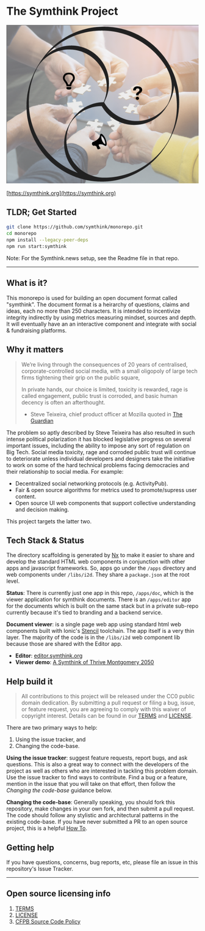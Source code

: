 # The Symthink Project

![alt hands puzzle gankyil overlay](https://github.com/symthink/monorepo/blob/main/hands-puzzle-gankyil-overlay.png?raw=true)

[https://symthink.org](https://symthink.org)

## TLDR; Get Started

```sh
git clone https://github.com/symthink/monorepo.git
cd monorepo
npm install --legacy-peer-deps
npm run start:symthink
```

Note: For the Symthink.news setup, see the Readme file in that repo.

---

## What is it?

This monorepo is used for building an open document format called "symthink". The document format is a heirarchy of questions, claims and ideas, each no more than 250 characters. It is intended to incentivize integrity indirectly by using metrics measuring mindset, sources and depth. It will eventually have an an interactive component and integrate with social & fundraising platforms.

## Why it matters

> We’re living through the consequences of 20 years of centralised, corporate-controlled social media, with a small oligopoly of large tech firms tightening their grip on the public square,
> 
> In private hands, our choice is limited, toxicity is rewarded, rage is called engagement, public trust is corroded, and basic human decency is often an afterthought.
> - Steve Teixeira, chief product officer at Mozilla quoted in [The Guardian](https://www.theguardian.com/technology/2022/dec/21/firefox-and-tumblr-join-rush-to-support-mastodon-social-network)

The problem so aptly described by Steve Teixeira has also resulted in such intense political polarization it has blocked legislative progress on several important issues, including the ability to impose any sort of regulation on Big Tech.  Social media toxicity, rage and corroded public trust will continue to deteriorate unless individual developers and designers take the initiative to work on some of the hard technical problems facing democracies and their relationship to social media. For example:

- Decentralized social networking protocols (e.g. ActivityPub).
- Fair & open source algorithms for metrics used to promote/supress user content.
- Open source UI web components that support collective understanding and decision making.

This project targets the latter two.

## Tech Stack & Status

The directory scaffolding is generated by [Nx](https://nx.dev/) to make it easier to share and develop the standard HTML web components in conjunction with other apps and javascript frameworks. So, apps go under the `/apps` directory and web components under `/libs/i2d`. They share a `package.json` at the root level.

**Status**: There is currently just one app in this repo, `/apps/doc`, which is the viewer application for symthink documents. There is an `/apps/editor` app for the documents which is built on the same stack but in a private sub-repo currently because it's tied to branding and a backend service.

**Document viewer**: is a single page web app using standard html web components built with Ionic's [Stencil](https://stenciljs.com/) toolchain. The app itself is a very thin layer. The majority of the code is in the `/libs/i2d` web component lib because those are shared with the Editor app.

- **Editor**: [editor.symthink.org](https://editor.symthink.org)
- **Viewer demo**: [A Symthink of Thrive Montgomery 2050](https://symthink.io/n/c1gGiB48OeO6Btd8QuoZ)

## Help build it

> All contributions to this project will be released under the CC0 public domain dedication. By submitting a pull request or filing a bug, issue, or feature request, you are agreeing to comply with this waiver of copyright interest. Details can be found in our [TERMS](TERMS.md) and [LICENSE](LICENSE).

There are two primary ways to help:

1. Using the issue tracker, and
2. Changing the code-base.

**Using the issue tracker**: suggest feature requests, report bugs, and ask questions. This is also a great way to connect with the developers of the project as well as others who are interested in tackling this problem domain. Use the issue tracker to find ways to contribute. Find a bug or a feature, mention in the issue that you will take on that effort, then follow the _Changing the code-base_ guidance below.

**Changing the code-base**: Generally speaking, you should fork this repository, make changes in your own fork, and then submit a pull request. The code should follow any stylistic and architectural patterns in the existing code-base.  If you have never submitted a PR to an open source project, this is a helpful [How To](https://opensource.com/article/19/7/create-pull-request-github).

## Getting help

If you have questions, concerns, bug reports, etc, please file an issue in this repository's Issue Tracker.

---

## Open source licensing info

1. [TERMS](TERMS.md)
2. [LICENSE](LICENSE)
3. [CFPB Source Code Policy](https://github.com/cfpb/source-code-policy/)


